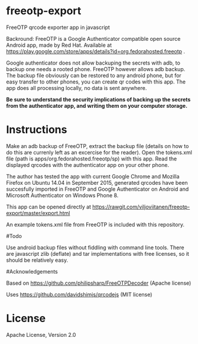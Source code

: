 # freeotp-export

FreeOTP qrcode exporter app in javascript

Backround: FreeOTP is a Google Authenticator compatible open source Android app, made by Red Hat. Available at https://play.google.com/store/apps/details?id=org.fedorahosted.freeotp .

Google authenticator does not allow backuping the secrets with adb, to backup one needs a rooted phone. FreeOTP however allows adb backup. The backup file obviously can be restored to any android phone, but for easy transfer to other phones, you can create qr codes with this app. The app does all processing locally, no data is sent anywhere. 

__Be sure to understand the security implications of backing up the secrets from the authenticator app, and writing them on your computer storage.__

# Instructions

Make an adb backup of FreeOTP, extract the backup file (details on how to do this are currenly left as an excercise for the reader). Open the tokens.xml file (path is apps/org.fedorahosted.freeotp/sp) with this app. Read the displayed qrcodes with the authenticator app on your other phone.

The author has tested the app with current Google Chrome and Mozilla Firefox on Ubuntu 14.04 in September 2015, generated qrcodes have been succesfully imported in FreeOTP and Google Authenticator on Android and Microsoft Authenticator on Windows Phone 8.

This app can be opened directly at https://rawgit.com/viljoviitanen/freeotp-export/master/export.html 

An example tokens.xml file from FreeOTP is included with this repository.

#Todo

Use android backup files without fiddling with command line tools. There are javascript zlib (deflate) and tar implementations with free licenses, so it should be relatively easy.

#Acknowledgements

Based on https://github.com/philipsharp/FreeOTPDecoder (Apache license)

Uses https://github.com/davidshimjs/qrcodejs (MIT license)

# License

Apache License, Version 2.0
